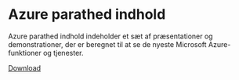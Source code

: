 <div>
<h1>Azure parathed indhold</h1>
<p>Azure parathed indhold indeholder et sæt af præsentationer og demonstrationer, der er beregnet til at se de nyeste Microsoft Azure-funktioner og tjenester.</p>
<p><a href="http://go.microsoft.com/fwlink/p/?LinkId=331133" class="solution-cta-link light-font arrowbtn green">Download</a></p>
</div>
